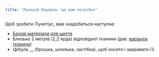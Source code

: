 ```yaml
---
title: "Лунецій Лацерна: що вам потрібно"
---
```


Щоб зробити Лунетіус, вам знадобиться наступне:

- [Базові матеріали для шиття](/docs/sewing/basic-sewing-supplies)
- Близько 2 метрів (2,2 ярда) відповідної тканини (див. [варіанти тканини](/docs/patterns/lunetius/fabric))
- (фібула __ (брошка, шпилька, застібка), щоб носити і закривати її)
